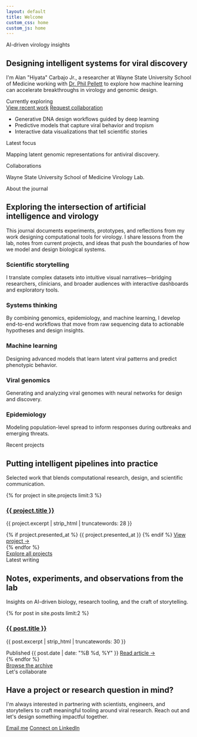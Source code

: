 ```yaml
---
layout: default
title: Welcome
custom_css: home
custom_js: home
---
```


<div id="loading-overlay" class="loading-overlay" aria-hidden="true">
  <div class="loading-spinner" role="status" aria-label="Loading"></div>
</div>

<main class="home-viewport" id="content">
  <section class="hero-section" id="home">
    <div class="hero-grid">
      <div class="hero-copy" data-animate="fade-up">
        <span class="eyebrow">AI-driven virology insights</span>
        <h1>Designing intelligent systems for viral discovery</h1>
        <p>
          I'm Alan "Hiyata" Carbajo Jr., a researcher at Wayne State University School of Medicine
          working with <a href="https://www.med.wayne.edu/profile/dx0934" target="_blank" rel="noopener">Dr. Phil Pellett</a> to
          explore how machine learning can accelerate breakthroughs in virology and genomic design.
        </p>
        <div class="typing-wrapper">
          <span class="typing-label">Currently exploring</span>
          <span class="typing-line" data-typing></span>
        </div>
        <div class="hero-actions">
          <a class="btn btn-primary" href="{{ '/projects' | relative_url }}">View recent work</a>
          <a class="btn btn-secondary" href="#contact">Request collaboration</a>
        </div>
        <ul class="hero-highlights">
          <li>Generative DNA design workflows guided by deep learning</li>
          <li>Predictive models that capture viral behavior and tropism</li>
          <li>Interactive data visualizations that tell scientific stories</li>
        </ul>
      </div>
      <div class="hero-visual" data-animate="fade-up" data-animate-delay="120">
        <div class="pdb-frame" aria-hidden="true">
          <div id="pdb-container" class="pdb-viewer"></div>
          <div class="pdb-glow"></div>
        </div>
        <div class="hero-badges">
          <div class="badge" data-animate="fade-up" data-animate-delay="220">
            <span class="badge-label">Latest focus</span>
            <p>Mapping latent genomic representations for antiviral discovery.</p>
          </div>
          <div class="badge" data-animate="fade-up" data-animate-delay="320">
            <span class="badge-label">Collaborations</span>
            <p>Wayne State University School of Medicine Virology Lab.</p>
          </div>
        </div>
      </div>
    </div>
  </section>

  <section class="section about-section" id="about">
    <div class="section-header" data-animate="fade-up">
      <span class="eyebrow">About the journal</span>
      <h2>Exploring the intersection of artificial intelligence and virology</h2>
      <p>
        This journal documents experiments, prototypes, and reflections from my work designing computational tools for
        virology. I share lessons from the lab, notes from current projects, and ideas that push the boundaries of how
        we model and design biological systems.
      </p>
    </div>
    <div class="about-grid">
      <article class="about-card" data-animate="fade-up" data-animate-delay="120">
        <h3>Scientific storytelling</h3>
        <p>
          I translate complex datasets into intuitive visual narratives—bridging researchers, clinicians, and broader
          audiences with interactive dashboards and exploratory tools.
        </p>
      </article>
      <article class="about-card" data-animate="fade-up" data-animate-delay="200">
        <h3>Systems thinking</h3>
        <p>
          By combining genomics, epidemiology, and machine learning, I develop end-to-end workflows that move from raw
          sequencing data to actionable hypotheses and design insights.
        </p>
      </article>
    </div>
    <div class="focus-grid">
      <article class="focus-card" data-animate="fade-up">
        <i class="fas fa-brain"></i>
        <h3>Machine learning</h3>
        <p>Designing advanced models that learn latent viral patterns and predict phenotypic behavior.</p>
      </article>
      <article class="focus-card" data-animate="fade-up" data-animate-delay="120">
        <i class="fas fa-dna"></i>
        <h3>Viral genomics</h3>
        <p>Generating and analyzing viral genomes with neural networks for design and discovery.</p>
      </article>
      <article class="focus-card" data-animate="fade-up" data-animate-delay="200">
        <i class="fas fa-chart-line"></i>
        <h3>Epidemiology</h3>
        <p>Modeling population-level spread to inform responses during outbreaks and emerging threats.</p>
      </article>
    </div>
  </section>

  <section class="section projects-section" id="projects">
    <div class="section-header" data-animate="fade-up">
      <span class="eyebrow">Recent projects</span>
      <h2>Putting intelligent pipelines into practice</h2>
      <p>Selected work that blends computational research, design, and scientific communication.</p>
    </div>
    <div class="cards-grid">
      {% for project in site.projects limit:3 %}
      <article class="project-card" data-animate="fade-up" data-animate-delay="{{ forloop.index0 | times: 120 }}">
        <div class="project-card-body">
          <h3><a href="{{ project.url | relative_url }}">{{ project.title }}</a></h3>
          <p>{{ project.excerpt | strip_html | truncatewords: 28 }}</p>
        </div>
        <div class="project-card-footer">
          {% if project.presented_at %}
          <span class="project-tag">{{ project.presented_at }}</span>
          {% endif %}
          <a class="project-link" href="{{ project.url | relative_url }}" aria-label="Read more about {{ project.title }}">
            View project
            <span aria-hidden="true">→</span>
          </a>
        </div>
      </article>
      {% endfor %}
    </div>
    <div class="section-cta" data-animate="fade-up" data-animate-delay="360">
      <a class="btn btn-primary" href="{{ '/projects' | relative_url }}">Explore all projects</a>
    </div>
  </section>

  <section class="section blog-section" id="blog">
    <div class="section-header" data-animate="fade-up">
      <span class="eyebrow">Latest writing</span>
      <h2>Notes, experiments, and observations from the lab</h2>
      <p>Insights on AI-driven biology, research tooling, and the craft of storytelling.</p>
    </div>
    <div class="cards-grid">
      {% for post in site.posts limit:2 %}
      <article class="blog-card" data-animate="fade-up" data-animate-delay="{{ forloop.index0 | times: 120 }}">
        <h3><a href="{{ post.url | relative_url }}">{{ post.title }}</a></h3>
        <p>{{ post.excerpt | strip_html | truncatewords: 30 }}</p>
        <span class="blog-meta">Published {{ post.date | date: "%B %d, %Y" }}</span>
        <a class="blog-link" href="{{ post.url | relative_url }}" aria-label="Read {{ post.title }}">
          Read article
          <span aria-hidden="true">→</span>
        </a>
      </article>
      {% endfor %}
    </div>
    <div class="section-cta" data-animate="fade-up" data-animate-delay="260">
      <a class="btn btn-secondary" href="{{ '/blog' | relative_url }}">Browse the archive</a>
    </div>
  </section>

  <section class="section contact-section" id="contact">
    <div class="contact-card" data-animate="fade-up">
      <div>
        <span class="eyebrow">Let's collaborate</span>
        <h2>Have a project or research question in mind?</h2>
        <p>
          I'm always interested in partnering with scientists, engineers, and storytellers to craft meaningful tooling
          around viral research. Reach out and let's design something impactful together.
        </p>
      </div>
      <div class="contact-actions">
        <a class="btn btn-primary" href="mailto:{{ site.email }}">Email me</a>
        <a class="btn btn-secondary" href="https://www.linkedin.com/in/alan-luis-carbajo-jr-9929b7138" target="_blank" rel="noopener">Connect on LinkedIn</a>
      </div>
    </div>
  </section>
</main>

<script src="https://3Dmol.csb.pitt.edu/build/3Dmol-min.js"></script>
